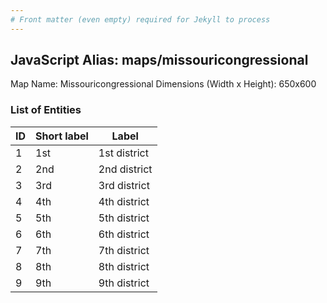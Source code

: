 ```yaml
---
# Front matter (even empty) required for Jekyll to process
---
```


## JavaScript Alias: maps/missouricongressional

Map Name: Missouricongressional
Dimensions (Width x Height): 650x600





### List of Entities

ID | Short label | Label
---|---|---|
1|1st|1st district
2|2nd|2nd district
3|3rd|3rd district
4|4th|4th district
5|5th|5th district
6|6th|6th district
7|7th|7th district
8|8th|8th district
9|9th|9th district

